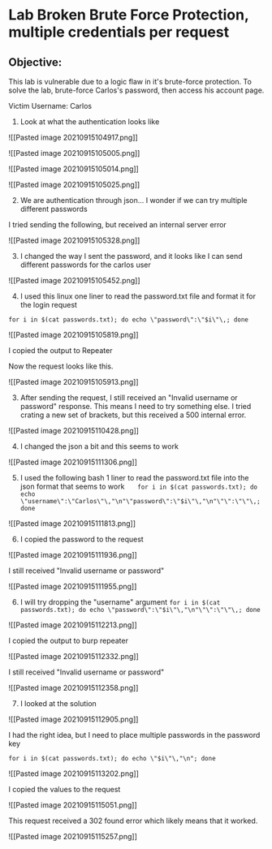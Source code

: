 # Lab Broken Brute Force Protection, multiple credentials per request

## Objective: 

This lab is vulnerable due to a logic flaw in it's brute-force protection. To solve the lab, brute-force Carlos's password, then access his account page. 

Victim Username: Carlos

1. Look at what the authentication looks like

![[Pasted image 20210915104917.png]]

![[Pasted image 20210915105005.png]]

![[Pasted image 20210915105014.png]]

![[Pasted image 20210915105025.png]]

2. We are authentication through json... I wonder if we can try multiple different passwords 

I tried sending the following, but received an internal server error

![[Pasted image 20210915105328.png]]

3. I changed the way I sent the password, and it looks like I can send different passwords for the carlos user

![[Pasted image 20210915105452.png]]

4. I used this linux one liner to read the password.txt file and format it for the login request

` for i in $(cat passwords.txt); do echo \"password\":\"$i\"\,; done  `

![[Pasted image 20210915105819.png]]

I copied the output to Repeater

Now the request looks like this.

![[Pasted image 20210915105913.png]]

3. After sending the request, I still received an "Invalid username or password" response. This means I need to try something else. I tried crating a new set of brackets, but this received a 500 internal error.

![[Pasted image 20210915110428.png]]

4. I changed the json a bit and this seems to work

![[Pasted image 20210915111306.png]]

5. I used the following bash 1 liner to read the password.txt file into the json format that seems to work 
`   
for i in $(cat passwords.txt); do echo \"username\":\"Carlos\"\,"\n"\"password\":\"$i\"\,"\n"\"\":\"\"\,; done
  `

![[Pasted image 20210915111813.png]]

6. I copied the password to the request

![[Pasted image 20210915111936.png]]

I still received "Invalid username or password"

![[Pasted image 20210915111955.png]]


6. I will try dropping the "username" argument
`
for i in $(cat passwords.txt); do echo \"password\":\"$i\"\,"\n"\"\":\"\"\,; done
`

![[Pasted image 20210915112213.png]]

I copied the output to burp repeater

![[Pasted image 20210915112332.png]]

I still received "Invalid username or password"

![[Pasted image 20210915112358.png]]


7. I looked at the solution

![[Pasted image 20210915112905.png]]

I had the right idea, but I need to place multiple passwords in the password key 

` for i in $(cat passwords.txt); do echo \"$i\"\,"\n"; done `

![[Pasted image 20210915113202.png]]

I copied the values to the request

![[Pasted image 20210915115051.png]]

This request received a 302 found error which likely means that it worked.

![[Pasted image 20210915115257.png]]